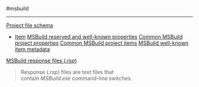 #msbuild 

---

[Project file schema](https://learn.microsoft.com/en-us/visualstudio/msbuild/msbuild-project-file-schema-reference?view=vs-2022)
- [Item](https://learn.microsoft.com/en-us/visualstudio/msbuild/item-element-msbuild?view=vs-2022)
[MSBuild reserved and well-known properties](https://learn.microsoft.com/en-us/visualstudio/msbuild/msbuild-reserved-and-well-known-properties?view=vs-2022)
[Common MSBuild project properties](https://learn.microsoft.com/en-us/visualstudio/msbuild/common-msbuild-project-properties?view=vs-2022)
[Common MSBuild project items](https://learn.microsoft.com/en-us/visualstudio/msbuild/common-msbuild-project-items?view=vs-2022)
[MSBuild well-known item metadata](https://learn.microsoft.com/en-us/visualstudio/msbuild/msbuild-well-known-item-metadata?view=vs-2022)

[MSBuild response files (*.rsp*)](https://learn.microsoft.com/en-us/visualstudio/msbuild/msbuild-response-files?view=vs-2022)
> Response (_.rsp_) files are text files that contain _MSBuild.exe_ command-line switches.
